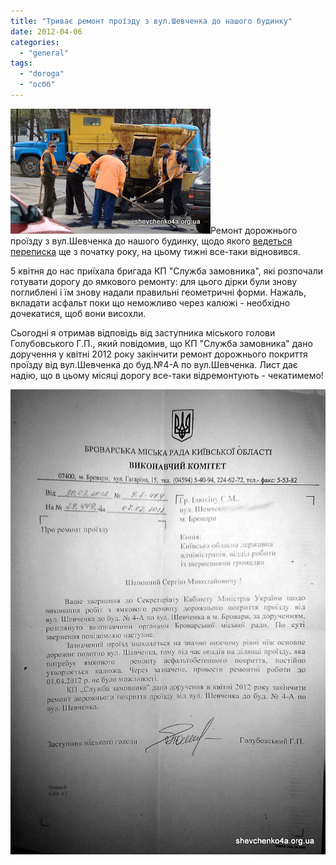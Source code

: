 ```yaml
---
title: "Триває ремонт проїзду з вул.Шевченка до нашого будинку"
date: 2012-04-06
categories: 
  - "general"
tags: 
  - "doroga"
  - "осбб"
---
```


![](/wp-content/uploads/2012/04/Remont-dorogi.jpg "Ремонт дороги")Ремонт дорожнього проїзду з вул.Шевченка до нашого будинку, щодо якого [ведеться переписка](http://shevchenko4a.brovary.org/remont-dorogi-ili-vreditelstvo/ "Ремонт дороги или вредительство?") ще з початку року, на цьому тижні все-таки відновився.

5 квітня до нас приїхала бригада КП "Служба замовника", які розпочали готувати дорогу до ямкового ремонту: для цього дірки були знову поглиблені і їм знову надали правильні геометричні форми. Нажаль, вкладати асфальт поки що неможливо через калюжі - необхідно дочекатися, щоб вони висохли.

Сьогодні я отримав відповідь від заступника міського голови Голубовського Г.П., який повідомив, що КП "Служба замовника" дано доручення у квітні 2012 року закінчити ремонт дорожнього покриття проїзду від вул.Шевченка до буд.№4-А по вул.Шевченка. <!--more--> Лист дає надію, що в цьому місяці дорогу все-таки відремонтують - чекатимемо!

[![](/wp-content/uploads/2012/04/SHHodo-remontu-dorogi.jpg "Щодо ремонту дороги")](/wp-content/uploads/2012/04/SHHodo-remontu-dorogi.jpg "Щодо ремонту дороги")

